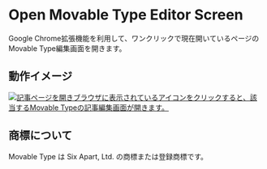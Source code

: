 # Open Movable Type Editor Screen

Google Chrome拡張機能を利用して、ワンクリックで現在開いているページのMovable Type編集画面を開きます。

## 動作イメージ

[![記事ページを開きブラウザに表示されているアイコンをクリックすると、該当するMovable Typeの記事編集画面が開きます。](http://img.youtube.com/vi/3dqMTCGwhu8/0.jpg)](https://www.youtube.com/watch?v=3dqMTCGwhu8)

## 商標について

Movable Type は Six Apart, Ltd. の商標または登録商標です。

